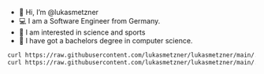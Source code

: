 - 👋 Hi, I’m @lukasmetzner
- 💻 I am a Software Engineer from Germany.
- 👀 I am interested in science and sports
- 🌱 I have got a bachelors degree in computer science.

``` bash
curl https://raw.githubusercontent.com/lukasmetzner/lukasmetzner/main/.tmux.conf > ~/.tmux.conf && \
curl https://raw.githubusercontent.com/lukasmetzner/lukasmetzner/main/.vimrc > ~/.vimrc
```

<!---
lukasmetzner/lukasmetzner is a ✨ special ✨ repository because its `README.md` (this file) appears on your GitHub profile.
You can click the Preview link to take a look at your changes.
--->
